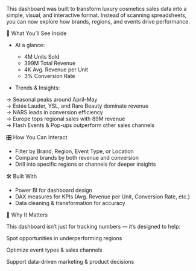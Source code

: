 This dashboard was built to transform luxury cosmetics sales data into a simple, visual, and interactive format. Instead of scanning spreadsheets, you can now explore how brands, regions, and events drive performance.

🌟 What You’ll See Inside

- At a glance:    
   - 4M Units Sold   
   - 399M Total Revenue          
   - 4K Avg. Revenue per Unit           
   - 3% Conversion Rate              

- Trends & Insights:    

-> Seasonal peaks around April–May  
-> Estée Lauder, YSL, and Rare Beauty dominate revenue  
-> NARS leads in conversion efficiency    
-> Europe tops regional sales with 89M revenue  
-> Flash Events & Pop-ups outperform other sales channels  

🎛 How You Can Interact  

  - Filter by Brand, Region, Event Type, or Location  
  - Compare brands by both revenue and conversion  
  - Drill into specific regions or channels for deeper insights  

🛠 Built With  

  - Power BI for dashboard design  
  - DAX measures for KPIs (Avg. Revenue per Unit, Conversion Rate, etc.)  
  - Data cleaning & transformation for accuracy  

🚀 Why It Matters

This dashboard isn’t just for tracking numbers — it’s designed to help:

Spot opportunities in underperforming regions

Optimize event types & sales channels

Support data-driven marketing & product decisions
